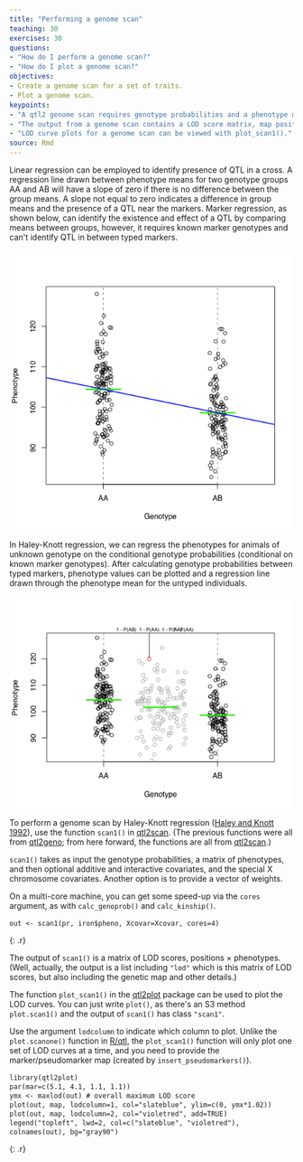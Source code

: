 ```yaml
---
title: "Performing a genome scan"
teaching: 30
exercises: 30
questions:
- "How do I perform a genome scan?"
- "How do I plot a genome scan?"
objectives:
- Create a genome scan for a set of traits.
- Plot a genome scan.
keypoints:
- "A qtl2 genome scan requires genotype probabilities and a phenotype matrix."
- "The output from a genome scan contains a LOD score matrix, map positions, and phenotypes."
- "LOD curve plots for a genome scan can be viewed with plot_scan1()."
source: Rmd
---
```




Linear regression can be employed to identify presence of QTL in a cross. A regression line drawn between phenotype means for two genotype groups AA and AB will have a slope of zero if there is no difference between the group means. A slope not equal to zero indicates a difference in group means and the presence of a QTL near the markers. Marker regression, as shown below, can identify the existence and effect of a QTL by comparing means between groups, however, it requires known marker genotypes and can't identify QTL in between typed markers.

![](../fig/marker-regress.png)

In Haley-Knott regression, we can regress the phenotypes for animals of unknown genotype on the conditional genotype probabilities (conditional on known marker genotypes). After calculating genotype probabilities between typed markers, phenotype values can be plotted and a regression line drawn through the phenotype mean for the untyped individuals.

![](../fig/hk-regress.png)

To perform a genome scan by Haley-Knott regression
([Haley and Knott 1992](https://www.ncbi.nlm.nih.gov/pubmed/16718932)),
use the function `scan1()` in
[qtl2scan](https://github.com/rqtl/qtl2scan). (The previous functions 
were all from [qtl2geno](https://github.com/rqtl/qtl2geno); from here
forward, the functions are all from
[qtl2scan](https://github.com/rqtl/qtl2scan).)

`scan1()` takes as input the genotype probabilities, a matrix of phenotypes, and then optional additive and interactive covariates, and the special X chromosome covariates. Another option is to provide a
vector of weights.



On a multi-core machine, you can get some speed-up via the `cores` argument, as with `calc_genoprob()` and `calc_kinship()`.


~~~
out <- scan1(pr, iron$pheno, Xcovar=Xcovar, cores=4)
~~~
{: .r}

The output of `scan1()` is a matrix of LOD scores, positions &times; phenotypes. (Well, actually, the output is a list including `"lod"` which is this matrix of LOD scores, but also including the
genetic map and other details.)

The function `plot_scan1()` in the
[qtl2plot](https://github.com/rqtl/qtl2plot) package can be used to plot the LOD curves. You can just write `plot()`, as there's an S3 method `plot.scan1()` and the output of `scan1()` has class `"scan1"`.

Use the argument `lodcolumn` to indicate which column to plot. Unlike the `plot.scanone()` function in [R/qtl](http://rqtl.org), the `plot_scan1()` function will only plot one set of LOD curves at a time, and you need to provide the marker/pseudomarker map (created by `insert_pseudomarkers()`).


~~~
library(qtl2plot)
par(mar=c(5.1, 4.1, 1.1, 1.1))
ymx <- maxlod(out) # overall maximum LOD score
plot(out, map, lodcolumn=1, col="slateblue", ylim=c(0, ymx*1.02))
plot(out, map, lodcolumn=2, col="violetred", add=TRUE)
legend("topleft", lwd=2, col=c("slateblue", "violetred"), colnames(out), bg="gray90")
~~~
{: .r}

